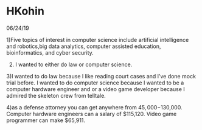 # HKohin
06/24/19

1)Five topics of interest in computer science include artificial intelligence and robotics,big data analytics, computer assisted education, bioinformatics, and cyber security.

2) I wanted to either do law or computer science.

3)I wanted to do law because I like reading court cases and I’ve done mock trial before. I wanted to do computer science because I wanted to be a computer hardware engineer and or a video game developer because I admired the skeleton crew from telltale.

4)as a defense attorney you can get anywhere from $45,000-$130,000. Computer hardware engineers can a salary of $115,120. Video game programmer can make $65,911. 
